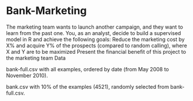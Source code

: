 # Bank-Marketing
The marketing team wants to launch another campaign, and they want to learn from the past one. You, as an analyst, decide to build a supervised model in R and achieve the following goals: Reduce the marketing cost by X% and acquire Y% of the prospects (compared to random calling), where X and Y are to be maximized Present the financial benefit of this project to the marketing team Data

bank-full.csv with all examples, ordered by date (from May 2008 to November 2010).

bank.csv with 10% of the examples (4521), randomly selected from bank-full.csv.
